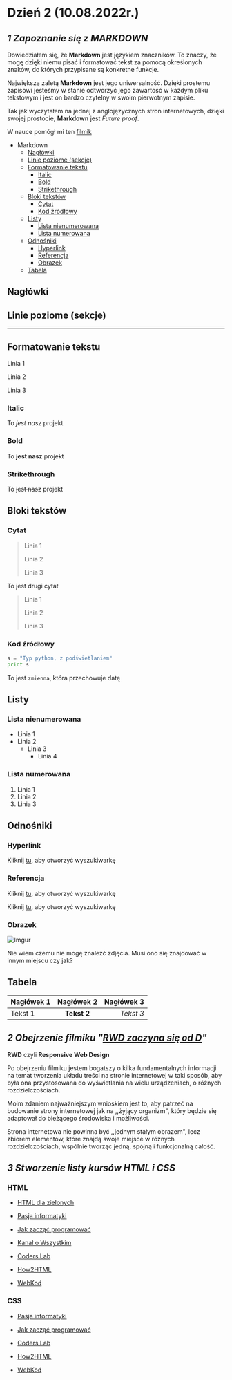 # Dzień 2 (10.08.2022r.)

## _1 Zapoznanie się z MARKDOWN_

Dowiedziałem się, że **Markdown** jest językiem znaczników. To znaczy, że mogę dzięki niemu pisać i formatować tekst za pomocą określonych znaków, do których przypisane są konkretne funkcje.

Największą zaletą **Markdown** jest jego uniwersalność. Dzięki prostemu zapisowi jesteśmy w stanie odtworzyć jego zawartość w każdym pliku tekstowym i jest on bardzo czytelny w swoim pierwotnym zapisie.

Tak jak wyczytałem na jednej z anglojęzycznych stron internetowych, dzięki swojej prostocie, **Markdown** jest _Future proof_.

W nauce pomógł mi ten [filmik](https://www.youtube.com/watch?v=Uzpn2rmx_Fg "Ściąga do znaków")

- Markdown
  - [Nagłówki](#nagłówki)
  - [Linie poziome (sekcje)](#linie-poziome-sekcje)
  - [Formatowanie tekstu](#formatowanie-tekstu)
    - [Italic](#italic)
    - [Bold](#bold)
    - [Strikethrough](#strikethrough)
  - [Bloki tekstów](#bloki-tekstów)
    - [Cytat](#cytat)
    - [Kod źródłowy](#kod-źródłowy)
  - [Listy](#listy)
    - [Lista nienumerowana](#lista-nienumerowana)
    - [Lista numerowana](#lista-numerowana)
  - [Odnośniki](#odnośniki)
    - [Hyperlink](#hyperlink)
    - [Referencja](#referencja)
    - [Obrazek](#obrazek)
  - [Tabela](#tabela)

## Nagłówki

## Linie poziome (sekcje)

---

## Formatowanie tekstu

Linia 1

Linia 2

Linia 3

### Italic

To _jest nasz_ projekt

### Bold

To **jest nasz** projekt

### Strikethrough

To ~~jest nasz~~ projekt

## Bloki tekstów

### Cytat

> Linia 1
>
> Linia 2
>
> Linia 3

To jest drugi cytat

> Linia 1
>
> Linia 2
>
> Linia 3

### Kod źródłowy

```python
s = "Typ python, z podświetlaniem"
print s 
```

To jest `zmienna`, która przechowuje datę

## Listy

### Lista nienumerowana

- Linia 1
- Linia 2
  - Linia 3
    - Linia 4
  
### Lista numerowana

1. Linia 1
1. Linia 2
1. Linia 3

## Odnośniki

### Hyperlink

Kliknij [tu](www.google.com "Wyszukiwarka"), aby otworzyć wyszukiwarkę

### Referencja

Kliknij [tu][1], aby otworzyć wyszukiwarkę

Kliknij [tu][1], aby otworzyć wyszukiwarkę

[1]: www.google.com "Wyszukiwarka"

### Obrazek

![Imgur](https://i.imgur.com/L7fLWgi.jpg)

Nie wiem czemu nie mogę znaleźć zdjęcia. Musi ono się znajdować w innym miejscu czy jak?

## Tabela

Nagłówek 1|Nagłówek 2|Nagłówek 3
-|:-:|-:
Tekst 1|**Tekst 2**|_Tekst 3_

## _2 Obejrzenie filmiku "[RWD zaczyna się od D](https://www.youtube.com/watch?v=Ej_gwO9j1gc "RWD zaczyna się od D")"_

**RWD** czyli **Responsive Web Design**

Po obejrzeniu filmiku jestem bogatszy o kilka fundamentalnych informacji na temat tworzenia układu treści na stronie internetowej w taki sposób, aby była ona przystosowana do wyświetlania na wielu urządzeniach, o różnych rozdzielczościach.

Moim zdaniem najważniejszym wnioskiem jest to, aby patrzeć na budowanie strony internetowej jak na ,,żyjący organizm", który będzie się adaptował do bieżącego środowiska i możliwości.

Strona internetowa nie powinna być ,,jednym stałym obrazem", lecz zbiorem elementów, które znajdą swoje miejsce w różnych rozdzielczościach, wspólnie tworząc jedną, spójną i funkcjonalną całość.

## _3 Stworzenie listy kursów HTML i CSS_

### HTML

- [HTML dla zielonych](https://www.kurshtml.edu.pl/html/wstep,zielony.html)

- [Pasja informatyki](https://www.youtube.com/watch?v=k2IydkL3EOs)

- [Jak zacząć programować][JZP]

[JZP]: https://www.youtube.com/watch?v=opNgrPv3Qw8

- [Kanał o Wszystkim](https://www.youtube.com/watch?v=BBHQGNkOb5w)

- [Coders Lab][CL]
  
[CL]: https://coderslab.pl/pl/podstawy-html-i-css-darmowe

- [How2HTML](H2H)

[H2H]: https://how2html.pl

- [WebKod](https://webkod.pl/kurs-html/krok-po-kroku/wstep/czasy-bez-swiata-wirtualnegov)

### CSS

- [Pasja informatyki](https://www.youtube.com/watch?v=RJEKMbD_kEk)

- [Jak zacząć programować][JZP]

- [Coders Lab][CL]

- [How2HTML](H2H)

- [WebKod](https://webkod.pl/kurs-css/lekcje/dzial-1/css-co-to-takiego)
